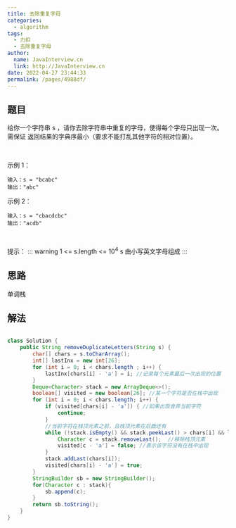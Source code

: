 ```yaml
---
title: 去除重复字母
categories: 
  - algorithm
tags: 
  - 力扣
  - 去除重复字母
author: 
  name: JavaInterview.cn
  link: http://JavaInterview.cn
date: 2022-04-27 23:44:33
permalink: /pages/4988df/
---
```



## 题目
给你一个字符串 s ，请你去除字符串中重复的字母，使得每个字母只出现一次。需保证 返回结果的字典序最小（要求不能打乱其他字符的相对位置）。

 

示例 1：

    输入：s = "bcabc"
    输出："abc"
示例 2：
    
    输入：s = "cbacdcbc"
    输出："acdb"
 

提示：
::: warning
1 <= s.length <= 10<sup>4</sup>
s 由小写英文字母组成
::: 



## 思路
单调栈

## 解法
```java

class Solution {
    public String removeDuplicateLetters(String s) {
        char[] chars = s.toCharArray();
        int[] lastInx = new int[26];
        for (int i = 0; i < chars.length ; i++) {
            lastInx[chars[i] - 'a'] = i; //记录每个元素最后一次出现的位置
        }
        Deque<Character> stack = new ArrayDeque<>();
        boolean[] visited = new boolean[26]; //某一个字符是否在栈中出现
        for (int i = 0; i < chars.length; i++) {
            if (visited[chars[i] - 'a']) { //如果出现舍弃当前字符
                continue;
            }
            //当前字符在栈顶元素之前，且栈顶元素在后面还有
            while (!stack.isEmpty() && stack.peekLast() > chars[i] && lastInx[stack.peekLast() - 'a'] > i) {
                Character c = stack.removeLast();  //移除栈顶元素
                visited[c - 'a'] = false; //表示该字符没有在栈中出现
            }
            stack.addLast(chars[i]);
            visited[chars[i] - 'a'] = true;
        }
        StringBuilder sb = new StringBuilder();
        for(Character c : stack){
            sb.append(c);
        }
        return sb.toString();
    }
}
```